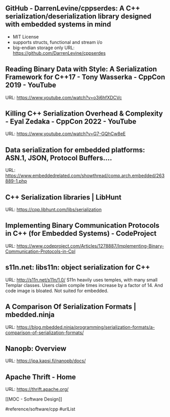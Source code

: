 

## GitHub - DarrenLevine/cppserdes: A C++ serialization/deserialization library designed with embedded systems in mind
- MIT License
- supports structs, functional and stream i/o
- big-endian storage only
URL: https://github.com/DarrenLevine/cppserdes

## Reading Binary Data with Style: A Serialization Framework for C++17 - Tony Wasserka - CppCon 2019 - YouTube
URL: https://www.youtube.com/watch?v=o3j6hfXDCVc

## Killing C++ Serialization Overhead & Complexity - Eyal Zedaka - CppCon 2022 - YouTube
URL: https://www.youtube.com/watch?v=G7-GQhCw8eE

## Data serialization for embedded platforms: ASN.1, JSON, Protocol Buffers....
URL: https://www.embeddedrelated.com/showthread/comp.arch.embedded/263889-1.php

## C++ Serialization libraries | LibHunt
URL: https://cpp.libhunt.com/libs/serialization

## Implementing Binary Communication Protocols in C++ (for Embedded Systems) - CodeProject
URL: https://www.codeproject.com/Articles/1278887/Implementing-Binary-Communication-Protocols-in-Cpl

## s11n.net: libs11n: object serialization for C++
URL: http://s11n.net/s11n/1.0/
S11n heavily uses temples,  with many small Templar classes.   Users claim compile times increase by a factor of 14.  And code image is bloated.   Not suited for embedded. 

## A Comparison Of Serialization Formats | mbedded.ninja
URL: https://blog.mbedded.ninja/programming/serialization-formats/a-comparison-of-serialization-formats/


## Nanopb: Overview
URL: https://jpa.kapsi.fi/nanopb/docs/

## Apache Thrift - Home
URL: https://thrift.apache.org/

[[MOC - Software Design]]

#reference/software/cpp
#urlList